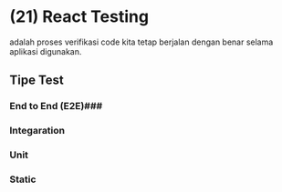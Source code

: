 # (21) React Testing #
adalah proses verifikasi code kita tetap berjalan dengan benar selama aplikasi digunakan.
## Tipe Test ##
### End to End (E2E)###
### Integaration ###
### Unit ###
### Static ###
